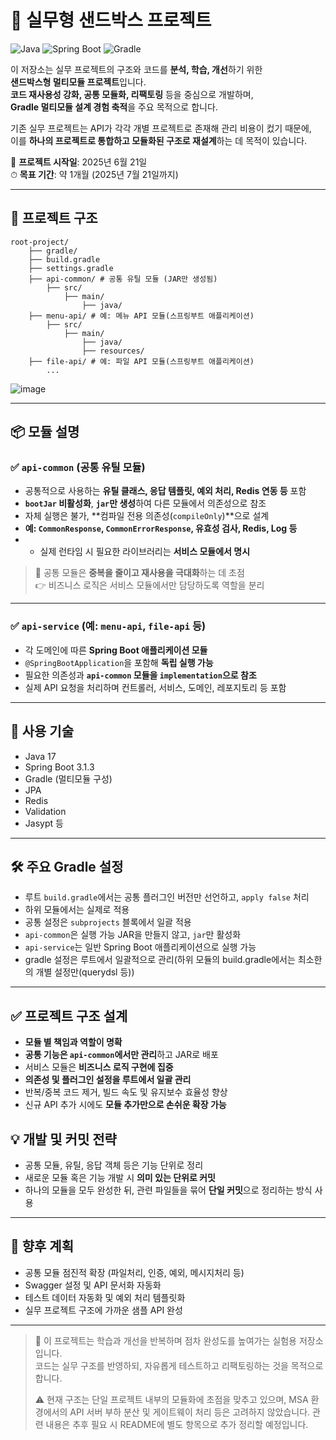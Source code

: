 # 🧪 실무형 샌드박스 프로젝트

![Java](https://img.shields.io/badge/Java-17-blue?logo=java)
![Spring Boot](https://img.shields.io/badge/SpringBoot-3.1.3-success?logo=springboot)
![Gradle](https://img.shields.io/badge/Gradle-Multi--module-02303A?logo=gradle)

이 저장소는 실무 프로젝트의 구조와 코드를 **분석, 학습, 개선**하기 위한  
**샌드박스형 멀티모듈 프로젝트**입니다.  
**코드 재사용성 강화, 공통 모듈화, 리팩토링** 등을 중심으로 개발하며,  
**Gradle 멀티모듈 설계 경험 축적**을 주요 목적으로 합니다.

기존 실무 프로젝트는 API가 각각 개별 프로젝트로 존재해 관리 비용이 컸기 때문에,  
이를 **하나의 프로젝트로 통합하고 모듈화된 구조로 재설계**하는 데 목적이 있습니다.

📅 **프로젝트 시작일**: 2025년 6월 21일  
⏱ **목표 기간**: 약 1개월 (2025년 7월 21일까지)

---

## 🧱 프로젝트 구조

```
root-project/
    ├── gradle/
    ├── build.gradle
    ├── settings.gradle
    ├── api-common/ # 공통 유틸 모듈 (JAR만 생성됨)
        ├── src/
            ├── main/
                ├── java/
    ├── menu-api/ # 예: 메뉴 API 모듈(스프링부트 애플리케이션)
        ├── src/
            ├── main/
                ├── java/
                ├── resources/ 
    ├── file-api/ # 예: 파일 API 모듈(스프링부트 애플리케이션)
        ...
```
![image](https://github.com/user-attachments/assets/2023e60a-1027-46de-b307-96840c594744)

---

## 📦 모듈 설명

### ✅ `api-common` (공통 유틸 모듈)

- 공통적으로 사용하는 **유틸 클래스, 응답 템플릿, 예외 처리, Redis 연동 등** 포함
- **`bootJar` 비활성화**, **`jar`만 생성**하여 다른 모듈에서 의존성으로 참조
- 자체 실행은 불가, **컴파일 전용 의존성(`compileOnly`)**으로 설계
- **예: `CommonResponse`, `CommonErrorResponse`, 유효성 검사, Redis, Log 등**
- - 실제 런타임 시 필요한 라이브러리는 **서비스 모듈에서 명시**

> 📌 공통 모듈은 **중복을 줄이고 재사용을 극대화**하는 데 초점  
> 👉 비즈니스 로직은 서비스 모듈에서만 담당하도록 역할을 분리

---

### ✅ `api-service` (예: `menu-api`, `file-api` 등)

- 각 도메인에 따른 **Spring Boot 애플리케이션 모듈**
- `@SpringBootApplication`을 포함해 **독립 실행 가능**
- 필요한 의존성과 **`api-common` 모듈을 `implementation`으로 참조**
- 실제 API 요청을 처리하며 컨트롤러, 서비스, 도메인, 레포지토리 등 포함

---

## 📘 사용 기술

- Java 17
- Spring Boot 3.1.3
- Gradle (멀티모듈 구성)
- JPA
- Redis
- Validation
- Jasypt 등

---

## 🛠 주요 Gradle 설정

- 루트 `build.gradle`에서는 공통 플러그인 버전만 선언하고, `apply false` 처리
- 하위 모듈에서는 실제로 적용
- 공통 설정은 `subprojects` 블록에서 일괄 적용
- `api-common`은 실행 가능 JAR을 만들지 않고, `jar`만 활성화
- `api-service`는 일반 Spring Boot 애플리케이션으로 실행 가능
- gradle 설정은 루트에서 일괄적으로 관리(하위 모듈의 build.gradle에서는 최소한의 개별 설정만(querydsl 등))

---

## ✅ 프로젝트 구조 설계

- **모듈 별 책임과 역할이 명확**
- **공통 기능은 `api-common`에서만 관리**하고 JAR로 배포
- 서비스 모듈은 **비즈니스 로직 구현에 집중**
- **의존성 및 플러그인 설정을 루트에서 일괄 관리**
- 반복/중복 코드 제거, 빌드 속도 및 유지보수 효율성 향상
- 신규 API 추가 시에도 **모듈 추가만으로 손쉬운 확장 가능**

## 💡 개발 및 커밋 전략

- 공통 모듈, 유틸, 응답 객체 등은 기능 단위로 정리
- 새로운 모듈 혹은 기능 개발 시 **의미 있는 단위로 커밋**
- 하나의 모듈을 모두 완성한 뒤, 관련 파일들을 묶어 **단일 커밋**으로 정리하는 방식 사용

---

## 📌 향후 계획

- 공통 모듈 점진적 확장 (파일처리, 인증, 예외, 메시지처리 등)
- Swagger 설정 및 API 문서화 자동화
- 테스트 데이터 자동화 및 예외 처리 템플릿화
- 실무 프로젝트 구조에 가까운 샘플 API 완성

---

> 🔄 이 프로젝트는 학습과 개선을 반복하며 점차 완성도를 높여가는 실험용 저장소입니다.  
> 코드는 실무 구조를 반영하되, 자유롭게 테스트하고 리팩토링하는 것을 목적으로 합니다.
> 
> ⚠️ 현재 구조는 단일 프로젝트 내부의 모듈화에 초점을 맞추고 있으며,
> MSA 환경에서의 API 서버 부하 분산 및 게이트웨이 처리 등은 고려하지 않았습니다.
> 관련 내용은 추후 필요 시 README에 별도 항목으로 추가 정리할 예정입니다.
